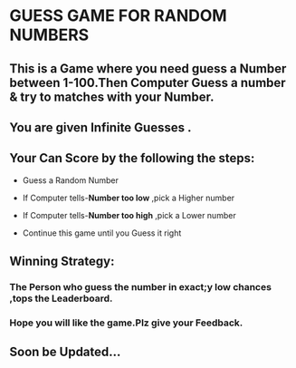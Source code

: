 # GUESS GAME FOR RANDOM NUMBERS

## This is a Game where you need guess a Number between 1-100.Then Computer Guess a number & try to matches with your Number.
## You are given Infinite Guesses .
## Your Can Score by the following the steps:

* Guess a Random Number
* If Computer tells-**Number too low** ,pick a Higher number
* If Computer tells-**Number too high** ,pick a Lower number

* Continue this game until you Guess it right

## Winning Strategy:

### The Person who guess the number in exact;y low chances ,tops the Leaderboard.

### Hope you will like the game.Plz give your Feedback.
## Soon be Updated...
